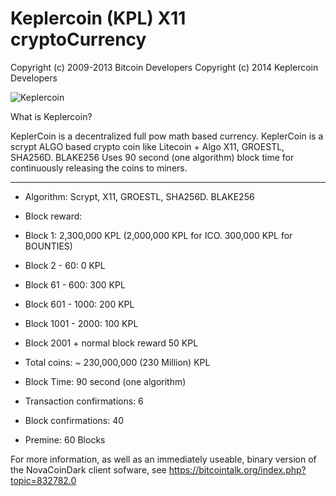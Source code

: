 Keplercoin (KPL) X11 cryptoCurrency
============================================

Copyright (c) 2009-2013 Bitcoin Developers
Copyright (c) 2014 Keplercoin Developers


<img src="http://i.imgur.com/8pQpM3n.png&t=545&c=RNzg3AEQ-YQx9Q&t=546&c=6bdMdckeT4AI8" alt="Keplercoin">


What is Keplercoin?

KeplerCoin is a decentralized full pow math based currency.
KeplerCoin is a scrypt ALGO based crypto coin  like Litecoin + Algo X11, GROESTL, SHA256D. BLAKE256
Uses  90 second (one algorithm) block time for continuously releasing the coins to miners.



--------------------------------------------------------

- Algorithm: Scrypt, X11, GROESTL, SHA256D. BLAKE256
- Block reward:
- Block 1: 2,300,000 KPL (2,000,000 KPL for ICO. 300,000 KPL for BOUNTIES)
- Block 2 - 60: 0 KPL        
- Block 61 - 600: 300 KPL
- Block 601 - 1000: 200 KPL
- Block 1001 - 2000: 100 KPL
- Block 2001 + normal block reward 50 KPL

- Total coins: ~ 230,000,000 (230 Million) KPL
- Block Time:  90 second (one algorithm)
- Transaction confirmations: 6
- Block confirmations: 40
- Premine: 60 Blocks 

For more information, as well as an immediately useable, binary version of
the NovaCoinDark client sofware, see https://bitcointalk.org/index.php?topic=832782.0